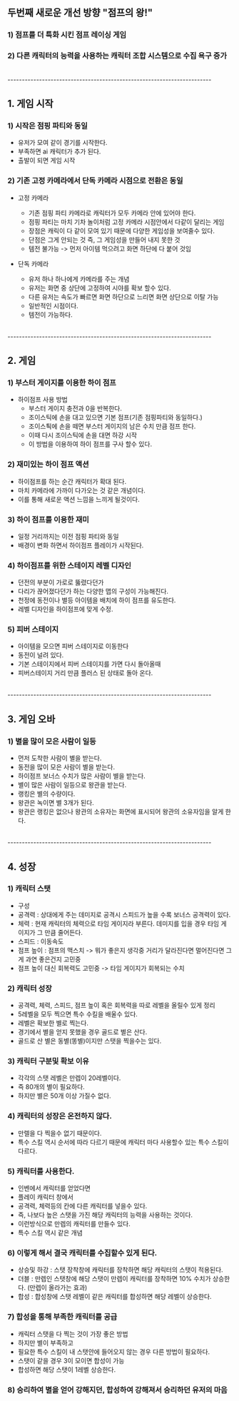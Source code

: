 ## 두번째 새로운 개선 방향 "점프의 왕!"
### 1) 점프를 더 특화 시킨 점프 레이싱 게임
### 2) 다른 캐릭터의 능력을 사용하는 캐릭터 조합 시스템으로 수집 욕구 증가

<br>
-----------------------------------------------------------------------
<br>

## 1. 게임 시작
### 1) 시작은 점핑 파티와 동일 
- 유저가 모여 같이 경기를 시작한다. 
- 부족하면 ai 캐릭터가 추가 된다. 
- 출발이 되면 게임 시작

### 2) 기존 고정 카메라에서 단독 카메라 시점으로 전환은 동일
- 고정 카메라 
  - 기존 점핑 파티 카메라로 캐릭터가 모두 카메라 안에 있어야 한다. 
  - 점핑 파티는 마치 기차 놀이처럼 고정 카메라 시점안에서 다같이 달리는 게임
  - 장점은 캐릭이 다 같이 모여 있기 때문에 다양한 게임성을 보여줄수 있다. 
  - 단점은 그게 안되는 것 즉, 그 게임성을 만들어 내지 못한 것
  - 템전 불가능 -> 먼저 아이템 먹으려고 화면 하단에 다 붙어 것임
  
- 단독 카메라 
  - 유저 하나 하나에게 카메라를 주는 개념
  - 유저는 화면 중 상단에 고정하여 시야를 확보 할수 있다. 
  - 다른 유저는 속도가 빠르면 화면 하단으로 느리면 화면 상단으로 이탈 가능
  - 일반적인 시점이다. 
  - 템전이 가능하다.

<br>
-----------------------------------------------------------------------
<br>

## 2. 게임
### 1) 부스터 게이지를 이용한 하이 점프
- 하이점프 사용 방법
    - 부스터 게이지 충전과 0을 반복한다.
    - 조이스틱에 손을 대고 있으면 기본 점프(기존 점핑파티와 동일하다.)
    - 조이스틕에 손을 떼면 부스터 게이지의 남은 수치 만큼 점프 한다. 
    - 이때 다시 조이스틱에 손을 대면 하강 시작
    - 이 방법을 이용하여 하이 점프를 구사 할수 있다. 

### 2) 재미있는 하이 점프 액션
- 하이점프를 하는 순간 캐릭터가 확대 된다. 
- 마치 카메라에 가까이 다가오는 것 같은 개념이다. 
- 이를 통해 새로운 액션 느낌을 느끼게 될것이다. 

### 3) 하이 점프를 이용한 재미
- 일정 거리까지는 이전 점핑 파티와 동일 
- 배경이 변화 하면서 하이점프 플레이가 시작된다.

### 4) 하이점프를 위한 스테이지 레벨 디자인
- 던전의 부분이 가로로 뚫렸다던가
- 다리가 끊어졌다던가 하는 다양한 맵의 구성이 가능해진다.
- 천정에 동전이나 별등 아이템을 배치에 하이 점프를 유도한다. 
- 레벨 디자인을 하이점프에 맞게 수정. 

### 5) 피버 스테이지
- 아이템을 모으면 피버 스테이지로 이동한다 
- 동전이 널려 있다. 
- 기본 스테이지에서 피버 스테이지를 가면 다시 돌아올때 
- 피버스테이지 거리 만큼 플러스 된 상태로 돌아 온다. 
 
<br>
-----------------------------------------------------------------------
<br>

## 3. 게임 오바
### 1) 별을 많이 모은 사람이 일등
- 먼저 도착한 사람이 별을 받는다. 
- 동전을 많이 모은 사람이 별을 받는다. 
- 하이점프 보너스 수치가 많은 사람이 별을 받는다.
- 별이 많은 사람이 일등으로 왕관을 받는다. 
- 랭킹은 별의 수량이다. 
- 왕관은 녹이면 별 3개가 된다. 
- 왕관은 랭킹은 없으나 왕관의 소유자는 화면에 표시되어 왕관의 소유자임을 알게 한다.

<br>
-----------------------------------------------------------------------
<br>

## 4. 성장
### 1) 캐릭터 스탯
- 구성
 - 공격력 : 상대에게 주는 데미지로 공격시 스피드가 높을 수록 보너스 공격력이 있다.
 - 체력 : 현재 캐릭터의 체력으로 타임 게이지라 부른다. 데미지를 입을 경우 타임 게이지가 그 만큼 줄어든다. 
 - 스피드 : 이동속도
 - 점프 높이 : 점프의 맥스치 -> 뭐가 좋은지 생각중 거리가 달라진다면 멀어진다면 그게 과연 좋은건지 고민중
 - 점프 높이 대신 회복력도 고민중 -> 타임 게이지가 회복되는 수치

### 2) 캐릭터 성장
- 공격력, 체력, 스피드, 점프 높이 혹은 회복력을 따로 레벨을 올릴수 있게 정리
- 5레벨을 모두 찍으면 특수 수킬을 배울수 있다. 
- 레벨은 확보한 별로 찍는다. 
- 경기에서 별을 얻지 못했을 경우 골드로 별은 산다. 
- 골드로 산 별은 동별(똥별)이지만 스탯을 찍을수는 있다. 

### 3) 캐릭터 구분및 확보 이유
- 각각의 스탯 레벨은 만렙이 20레벨이다. 
- 즉 80개의 별이 필요하다. 
- 하지만 별은 50개 이상 가질수 없다.

### 4) 캐릭터의 성장은 온전하지 않다. 
- 만렐을 다 찍을수 없기 때문이다. 
- 특수 스킬 역시 순서에 따라 다르기 때문에 캐릭터 마다 사용할수 있는 특수 스킬이 다르다. 

### 5) 캐릭터를 사용한다. 
- 인벤에서 캐릭터를 얻었다면 
- 플레이 캐릭터 창에서 
- 공격력, 체력등의 칸에 다른 캐릭터를 넣을수 있다. 
- 즉, 나보다 높은 스탯을 가진 해당 캐릭터의 능력을 사용하는 것이다. 
- 이런방식으로 만렙의 캐릭터를 만들수 있다. 
- 특수 스킬 역시 같은 개념

### 6) 이렇게 해서 결국 캐릭터를 수집할수 있게 된다. 
- 상승및 하강 : 스탯 장착창에 캐릭터를 장착하면 해당 캐릭터의 스탯이 적용된다.
- 더블 : 만렙인 스탯창에 해당 스탯이 만렙이 캐릭터를 장착하면 10% 수치가 상승한다. (만렙이 올라가는 효과) 
- 합성 : 합성창에 스탯 레벨이 같은 캐릭터를 합성하면 해당 레벨이 상승한다.

### 7) 합성을 통해 부족한 캐릭터를 공급
- 캐릭터 스탯을 다 찍는 것이 가장 좋은 방법
- 하지만 별이 부족하고 
- 필요한 특수 스킬이 내 스탯안에 들어오지 않는 경우 다른 방법이 필요하다. 
- 스탯이 같을 경우 3이 모이면 합성이 가능
- 합성하면 해당 스탯이 1레벨 상승한다. 

### 8) 승리하여 별을 얻어 강해지던, 합성하여 강해져서 승리하던 유저의 마음



